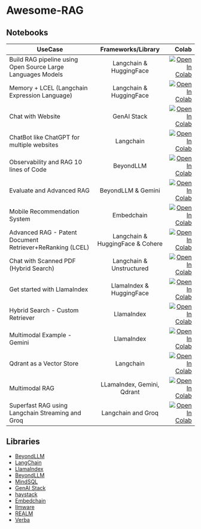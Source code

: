 # Awesome-RAG


## Notebooks

| UseCase   |      Frameworks/Library      |  Colab |
|----------|:-------------:|------:|
| Build RAG pipeline using Open Source Large Languages Models |  Langchain & HuggingFace  | [![Open In Colab](https://colab.research.google.com/assets/colab-badge.svg)](https://colab.research.google.com/drive/1cW01yqNxKqYHpU7uvi5UfUsNnbfxVw7R?usp=sharing) |
| Memory + LCEL (Langchain Expression Language) |  Langchain & HuggingFace  | [![Open In Colab](https://colab.research.google.com/assets/colab-badge.svg)](https://colab.research.google.com/drive/1qkRs-ZLmc8ooxPJ3rgxp8IskEBpAkBp5?usp=sharing) |
| Chat with Website |    GenAI Stack   | [![Open In Colab](https://colab.research.google.com/assets/colab-badge.svg)](https://colab.research.google.com/drive/1jVgLv4cuWnN4F4TPHSOW6U0pew9AfSww?usp=sharing) |
| ChatBot like ChatGPT for multiple websites | Langchain | [![Open In Colab](https://colab.research.google.com/assets/colab-badge.svg)](https://colab.research.google.com/drive/1hKkF2ut1EqlV7e9PEp7UxdI-AQnMDrpz?usp=sharing) |
| Observability and RAG 10 lines of Code | BeyondLLM | [![Open In Colab](https://colab.research.google.com/assets/colab-badge.svg)](https://colab.research.google.com/drive/16dOWfx-rQpBCMhFe9iGZMeIUFSMe6Wfr?usp=sharing) |
| Evaluate and Advanced RAG | BeyondLLM & Gemini | [![Open In Colab](https://colab.research.google.com/assets/colab-badge.svg)](https://colab.research.google.com/drive/1S1UL2uCahHkfJsurRA3f7dcR6IHjg-IM?usp=sharing) |
| Mobile Recommendation System | Embedchain |  [![Open In Colab](https://colab.research.google.com/assets/colab-badge.svg)](https://colab.research.google.com/drive/1PSZKLupj2YhhaCceGiFOzYZIkwZqjCMr?usp=sharing) |
| Advanced RAG - Patent Document Retriever+ReRanking (LCEL) | Langchain & HuggingFace & Cohere |  [![Open In Colab](https://colab.research.google.com/assets/colab-badge.svg)](https://colab.research.google.com/drive/1e7NlkmuHTu0xa34APXUhPRMMkxCWPYDD?usp=sharing) |
| Chat with Scanned PDF (Hybrid Search) | Langchain & Unstructured |  [![Open In Colab](https://colab.research.google.com/assets/colab-badge.svg)](https://colab.research.google.com/drive/1gzLAGdjEaKfWUzXwnP-1MhDihq7VK8hM?usp=sharing) |
| Get started with LlamaIndex | LlamaIndex & HuggingFace |  [![Open In Colab](https://colab.research.google.com/assets/colab-badge.svg)](https://colab.research.google.com/drive/1rpgek5Z3aH5-nnFUKTofEQzD1Axa7a0j?usp=sharing) |
| Hybrid Search - Custom Retriever | LlamaIndex |  [![Open In Colab](https://colab.research.google.com/assets/colab-badge.svg)](https://colab.research.google.com/drive/1Tk9tvX-MbSjiPqfdUakY0tfeGFM8BTG3?usp=sharing) |
| Multimodal Example - Gemini | LlamaIndex | [![Open In Colab](https://colab.research.google.com/assets/colab-badge.svg)](https://colab.research.google.com/drive/1ulIdOnM4WWj1dtbyvz2RFGUz10ULWbFn?usp=sharing) |
| Qdrant as a Vector Store | Langchain | [![Open In Colab](https://colab.research.google.com/assets/colab-badge.svg)](https://colab.research.google.com/drive/1y09JScY54PzbuNjJjHbz9Q5xbs1iEymL?usp=sharing) |
| Multimodal RAG | LLamaIndex, Gemini, Qdrant | [![Open In Colab](https://colab.research.google.com/assets/colab-badge.svg)](https://colab.research.google.com/drive/1kPrvqHsCapm_uBgXW_muba2JsGTyyd66?usp=sharing) |
| Superfast RAG using Langchain Streaming and Groq | Langchain and Groq | [![Open In Colab](https://colab.research.google.com/assets/colab-badge.svg)](https://colab.research.google.com/drive/152P-7aZKMXp2VvDctbO_aHBqE9crtWiU?usp=sharing) |




## Libraries
- [BeyondLLM](https://github.com/aiplanethub/beyondllm)
- [LangChain](https://pypi.org/project/langchain/)
- [LlamaIndex](https://pypi.org/project/llama-index/)
- [BeyondLLM](http://github.com/aiplanethub/beyondllm)
- [MindSQL](https://pypi.org/project/mindsql/)
- [GenAI Stack](https://github.com/aiplanethub/genai-stack/)
- [haystack](https://pypi.org/project/haystack-ai/)
- [Embedchain](https://docs.embedchain.ai/get-started/quickstart)
- [llmware](https://pypi.org/project/llmware/)
- [REALM](https://huggingface.co/docs/transformers/model_doc/realm)
- [Verba](https://github.com/weaviate/Verba)

